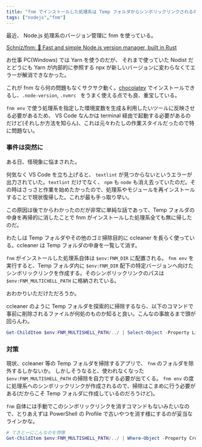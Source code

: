 ```yaml
---
title: "fnm でインストールした処理系は Temp フォルダからシンボリックリンクされるので ccleaner で消える話(当然)"
tags: ["nodejs","fnm"]
---
```


最近、 Node.js 処理系のバージョン管理に fnm を使っている。

[Schniz/fnm: 🚀 Fast and simple Node.js version manager, built in Rust](https://github.com/Schniz/fnm)

お仕事 PC(Windows) では Yarn を使うのだが、 それまで使っていた Nodist だとどうにも Yarn が内部的に参照する npx が新しいバージョンに変わらなくてエラーが解消できなかった。

これが fnm なら何の問題もなくサクサク動く。[chocolatey](https://community.chocolatey.org/packages/fnm) でインストールできるし、`.node-version`, `.nvmrc ` をうまく使える点でも良、重宝している。

`fnm env` で使う処理系を指定した環境変数を生成＆利用したいツールに反映させる必要があるため、 VS Code なんかは terminal 経由で起動する必要があるのだけど(それしか方法を知らん)、これは元々わたしの作業スタイルだったので特に問題ない。

### 事件は突然に

ある日、怪現象に悩まされた。

何気なく VS Code を立ち上げると、 `textlint` が見つからないというエラーが出力されていた。`textlint` だけでなく、 `npm` も `node` も消え去っていたのだ。その時はさっさと作業を始めたかったので、処理系やモジュールを再インストールすることで現状復帰した。これが最も手っ取り早い。

この原因は後でからわかったのだが非常に単純な話であって、Temp フォルダの中身を再帰的に消したことで fnm がインストールした処理系全ても無に帰したのだ。

わたしは Temp フォルダやその他のゴミ掃除目的に ccleaner を長らく使っている。ccleaner は Temp フォルダの中身を一覧して消す。

`fnm` がインストールした処理系自体は `$env:FNM_DIR` に配置される。
`fnm env` を実行すると、Temp フォルダ内に `$env:FNM_DIR` 配下の特定バージョンへ向けたシンボリックリンクを作成する。そのシンボリックリンクのパスは `$env:FNM_MULTICHELL_PATH` に格納されている。

おわかりいただけただろうか。

ccleaner のように Temp フォルダを探索的に掃除するなら、以下のコマンドで事前に削除されるファイルが何処のものか知ると良い。こんなの事故るまで頭が回らんわ。

```powershell
Get-ChildItem $env:FNM_MULTISHELL_PATH/../ | Select-Object -Property LinkTarget
```

### 対策

現状、ccleaner 等の Temp フォルダを掃除するアプリで、 `fnm` のフォルダを除外するしかないか。
しかしそうなると、使われなくなった `$env:FNM_MULTISHELL_PATH` の掃除を自力でする必要が出てくる。
`fnm env` の度に処理系へのシンボリックリンクが作成されるので、掃除はこまめに行う必要がある(だからこそ Temp フォルダに作成しているのだろうけど)。

`fnm` 自体には手動でこのシンボリックリンクを消すコマンドもないみたいなので、とりあえずは PowerShell の Profile で古いやつを消す様にするのが妥当なラインかな。

```powershell
# てきとーにこんなのを想像
Get-ChildItem $env:FNM_MULTISHELL_PATH/../ | Where-Object -Property CreationTime -LE (Get-Date).AddDays(-1) | Remove-Item
```
